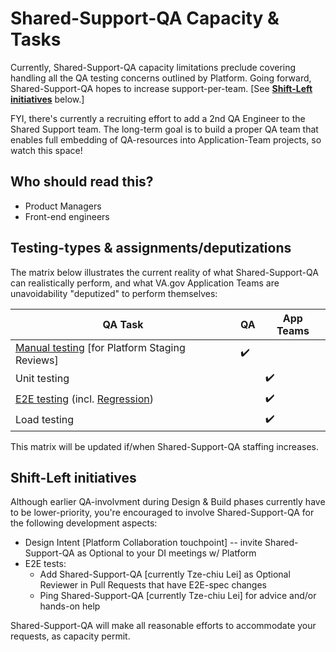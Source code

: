 # Shared-Support-QA Capacity & Tasks

Currently, Shared-Support-QA capacity limitations preclude covering handling all the QA testing concerns outlined by Platform. Going forward, Shared-Support-QA hopes to increase support-per-team. \[See **[Shift-Left initiatives](#shift-left-initiatives)** below.\]

FYI, there's currently a recruiting effort to add a 2nd QA Engineer to the Shared Support team. The long-term goal is to build a proper QA team that enables full embedding of QA-resources into Application-Team projects, so watch this space!

## Who should read this?

- Product Managers
- Front-end engineers

## Testing-types & assignments/deputizations

The matrix below illustrates the current reality of what Shared-Support-QA can realistically perform, and what VA.gov Application Teams are unavoidability "deputized" to perform themselves:

| QA Task                                                         | QA                 | App Teams          |
| --------------------------------------------------------------- | ------------------ | ------------------ |
| [Manual testing][manual-testing] [for Platform Staging Reviews] | :heavy_check_mark: |                    |
| Unit testing                                                    |                    | :heavy_check_mark: |
| [E2E testing][e2e-testing] (incl. [Regression][regression])     |                    | :heavy_check_mark: |
| Load testing                                                    |                    | :heavy_check_mark: |

This matrix will be updated if/when Shared-Support-QA staffing increases.

## Shift-Left initiatives

Although earlier QA-involvment during Design & Build phases currently have to be lower-priority, you're encouraged to involve Shared-Support-QA for the following development aspects:

- Design Intent \[Platform Collaboration touchpoint\] -- invite Shared-Support-QA as Optional to your DI meetings w/ Platform
- E2E tests:
  - Add Shared-Support-QA \[currently Tze-chiu Lei\] as Optional Reviewer in Pull Requests that have E2E-spec changes
  - Ping Shared-Support-QA \[currently Tze-chiu Lei\] for advice and/or hands-on help

Shared-Support-QA will make all reasonable efforts to accommodate your requests, as capacity permit.

[shift-left]: https://github.com/department-of-veterans-affairs/va.gov-team/edit/master/teams/vsa/engineering/qa/ptems-qa-tasks-capacity.md#shift-left-initiatives
[manual-testing]: manual-ui-testing-process.md
[e2e-testing]: ptems-qa-e2e-testing.md
[regression]: ptems-qa-regression.md
